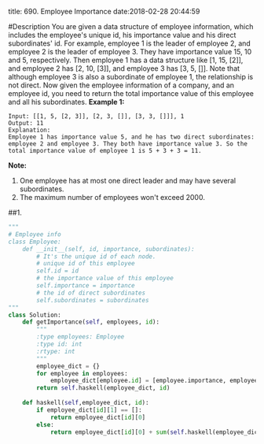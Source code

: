 title: 690. Employee Importance
date:2018-02-28 20:44:59

#Description
You are given a data structure of employee information, which includes the employee's unique id, his importance value and his direct subordinates' id.
For example, employee 1 is the leader of employee 2, and employee 2 is the leader of employee 3. They have importance value 15, 10 and 5, respectively. Then employee 1 has a data structure like [1, 15, [2]], and employee 2 has [2, 10, [3]], and employee 3 has [3, 5, []]. Note that although employee 3 is also a subordinate of employee 1, the relationship is not direct.
Now given the employee information of a company, and an employee id, you need to return the total importance value of this employee and all his subordinates.
**Example 1:**
```
Input: [[1, 5, [2, 3]], [2, 3, []], [3, 3, []]], 1
Output: 11
Explanation:
Employee 1 has importance value 5, and he has two direct subordinates: employee 2 and employee 3. They both have importance value 3. So the total importance value of employee 1 is 5 + 3 + 3 = 11.
```
**Note:**
1. One employee has at most one direct leader and may have several subordinates.
2. The maximum number of employees won't exceed 2000.

##1.
```python
"""
# Employee info
class Employee:
    def __init__(self, id, importance, subordinates):
        # It's the unique id of each node.
        # unique id of this employee
        self.id = id
        # the importance value of this employee
        self.importance = importance
        # the id of direct subordinates
        self.subordinates = subordinates
"""
class Solution:
    def getImportance(self, employees, id):
        """
        :type employees: Employee
        :type id: int
        :rtype: int
        """
        employee_dict = {}
        for employee in employees:
            employee_dict[employee.id] = [employee.importance, employee.subordinates]
        return self.haskell(employee_dict, id)
    
    def haskell(self,employee_dict, id):
        if employee_dict[id][1] == []:
            return employee_dict[id][0]
        else:
            return employee_dict[id][0] + sum(self.haskell(employee_dict, person) for person in employee_dict[id][1])
            
                
```
